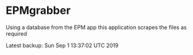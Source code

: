 # EPMgrabber
Using a database from the EPM app this application scrapes the files as required


Latest backup: Sun Sep 1 13:37:02 UTC 2019
